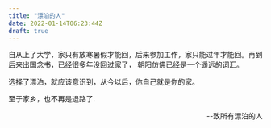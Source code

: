 ```yaml
---
title: "漂泊的人"
date: 2022-01-14T06:23:44Z
draft: true
---
```


自从上了大学，家只有放寒暑假才能回，后来参加工作，家只能过年才能回。再到后来出国念书，已经很多年没回过家了，
朝阳仿佛已经是一个遥远的词汇。

选择了漂泊，就应该意识到，从今以后，你自己就是你的家。

至于家乡，也不再是退路了. 


<p align="right">--致所有漂泊的人</p>

